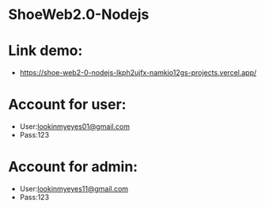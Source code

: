 # ShoeWeb2.0-Nodejs
# Link demo:
  - https://shoe-web2-0-nodejs-lkph2ujfx-namkio12gs-projects.vercel.app/
# Account for user:
  - User:lookinmyeyes01@gmail.com
  - Pass:123
# Account for admin:
  - User:lookinmyeyes11@gmail.com
  - Pass:123
